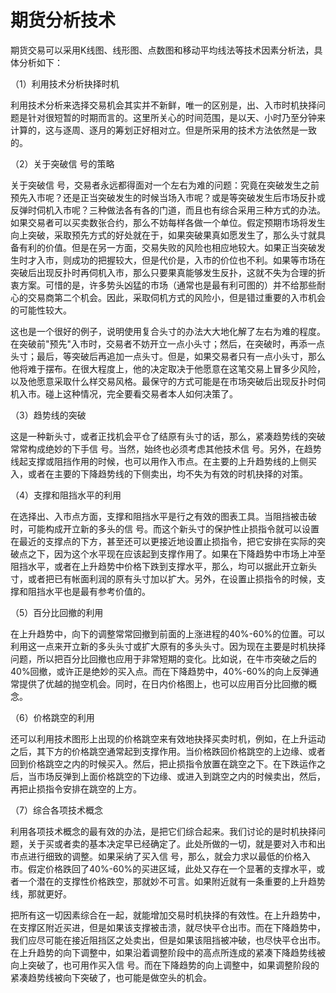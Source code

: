 # 期货分析技术

期货交易可以采用K线图、线形图、点数图和移动平均线法等技术因素分析法，具体分析如下：

（1）利用技术分析抉择时机

利用技术分析来选择交易机会其实并不新鲜，唯一的区别是，出、入市时机抉择问题是针对很短暂的时期而言的。这里所关心的时间范围，是以天、小时乃至分钟来计算的，这与逐周、逐月的筹划正好相对立。但是所采用的技术方法依然是一致的。

（2）关于突破信 号的策略

关于突破信 号，交易者永远都得面对一个左右为难的问题：究竟在突破发生之前预先入市呢？还是正当突破发生的时候当场入市呢？或是等突破发生后市场反扑或反弹时伺机入市呢？三种做法各有各的门道，而且也有综合采用三种方式的办法。如果交易者可以买卖数张合约，那么不妨每样各做一个单位。假定预期市场将发生向上突破，采取预先方式的好处就在于，如果突破果真如愿发生了，那么头寸就具备有利的价值。但是在另一方面，交易失败的风险也相应地较大。如果正当突破发生时才入市，则成功的把握较大，但是代价是，入市的价位也不利。如果等市场在突破后出现反扑时再伺机入市，那么只要果真能够发生反扑，这就不失为合理的折衷方案。可惜的是，许多势头凶猛的市场（通常也是最有利可图的）并不给那些耐心的交易商第二个机会。因此，采取伺机方式的风险小，但是错过重要的入市机会的可能性较大。

这也是一个很好的例子，说明使用复合头寸的办法大大地化解了左右为难的程度。在突破前"预先"入市时，交易者不妨开立一点小头寸；然后，在突破时，再添一点头寸；最后，等突破后再追加一点头寸。但是，如果交易者只有一点小头寸，那么他将难于摆布。在很大程度上，他的决定取决于他愿意在这笔交易上冒多少风险，以及他愿意采取什么样交易风格。最保守的方式可能是在市场突破后出现反扑时伺机入市。碰上这种情况，完全要看交易者本人如何决策了。

（3）趋势线的突破

这是一种新头寸，或者正找机会平仓了结原有头寸的话，那么，紧凑趋势线的突破常常构成绝妙的下手信 号。当然，始终也必须考虑其他技术信 号。另外，在趋势线起支撑或阻挡作用的时候，也可以用作入市点。在主要的上升趋势线的上侧买入，或者在主要的下降趋势线的下侧卖出，均不失为有效的时机抉择的对策。

（4）支撑和阻挡水平的利用

在选择出、入市点方面，支撑和阻挡水平是行之有效的图表工具。当阻挡被击破时，可能构成开立新的多头的信 号。而这个新头寸的保护性止损指令就可以设置在最近的支撑点的下方，甚至还可以更接近地设置止损指令，把它安排在实际的突破点之下，因为这个水平现在应该起到支撑作用了。如果在下降趋势中市场上冲至阻挡水平，或者在上升趋势中价格下跌到支撑水平，那么，均可以据此开立新头寸，或者把已有帐面利润的原有头寸加以扩大。另外，在设置止损指令的时候，支撑和阻挡水平也是最有参考价值的。

（5）百分比回撤的利用

在上升趋势中，向下的调整常常回撤到前面的上涨进程的40%-60%的位置。可以利用这一点来开立新的多头头寸或扩大原有的多头头寸。因为现在主要是时机抉择问题，所以把百分比回撤也应用于非常短期的变化。比如说，在牛市突破之后的40%回撤，或许正是绝妙的买入点。而在下降趋势中，40%-60%的向上反弹通常提供了优越的抛空机会。同时，在日内价格图上，也可以应用百分比回撤的概念。

（6）价格跳空的利用

还可以利用技术图形上出现的价格跳空来有效地抉择买卖时机，例如，在上升运动之后，其下方的价格跳空通常起到支撑作用。当价格跌回价格跳空的上边缘、或者回到价格跳空之内的时候买入。然后，把止损指令放置在跳空之下。在下跌运作之后，当市场反弹到上面价格跳空的下边缘、或进入到跳空之内的时候卖出，然后，再把止损指令安排在跳空的上方。

（7）综合各项技术概念

利用各项技术概念的最有效的办法，是把它们综合起来。我们讨论的是时机抉择问题，关于买或者卖的基本决定早已经确定了。此处所做的一切，就是要对入市和出市点进行细致的调整。如果采纳了买入信 号，那么，就会力求以最低的价格入市。假定价格跌回了40%-60%的买进区域，此处又存在一个显著的支撑水平，或者一个潜在的支撑性价格跌空，那就妙不可言。如果附近就有一条重要的上升趋势线，那就更好。

把所有这一切因素综合在一起，就能增加交易时机抉择的有效性。在上升趋势中，在支撑区附近买进，但是如果该支撑被击溃，就尽快平仓出市。而在下降趋势中，我们应尽可能在接近阻挡区之处卖出，但是如果该阻挡被冲破，也尽快平仓出市。在上升趋势的向下调整中，如果沿着调整阶段中的高点所连成的紧凑下降趋势线被向上突破了，也可用作买入信 号。而在下降趋势的向上调整中，如果调整阶段的紧凑趋势线被向下突破了，也可能是做空头的机会。

